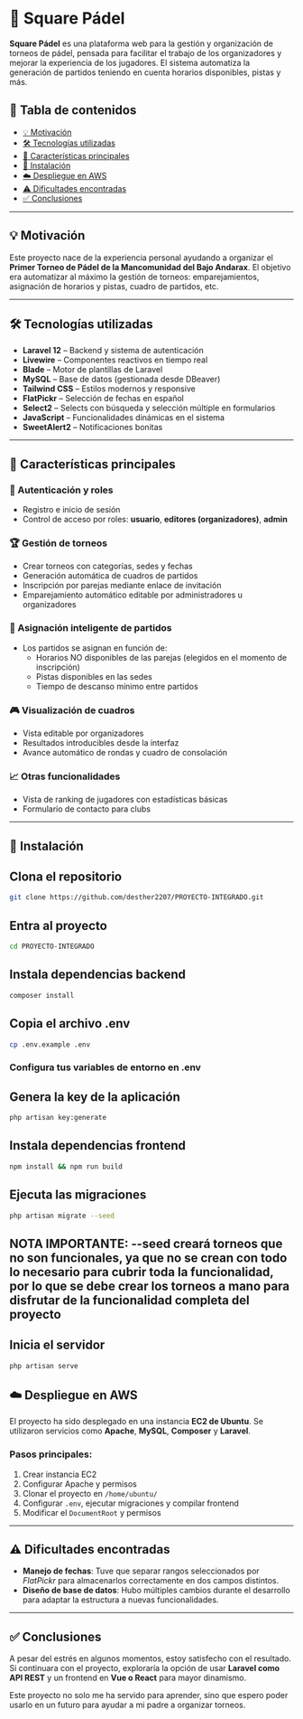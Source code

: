 # 🎾 Square Pádel

**Square Pádel** es una plataforma web para la gestión y organización de torneos de pádel, pensada para facilitar el trabajo de los organizadores y mejorar la experiencia de los jugadores. El sistema automatiza la generación de partidos teniendo en cuenta horarios disponibles, pistas y más.

## 📌 Tabla de contenidos

- [💡 Motivación](#motivación)
- [🛠️ Tecnologías utilizadas](#tecnologías-utilizadas)
- [🚀 Características principales](#características-principales)
- [🧪 Instalación](#instalación)
- [☁️ Despliegue en AWS](#despliegue-en-aws)
- [⚠️ Dificultades encontradas](#dificultades-encontradas)
- [✅ Conclusiones](#conclusiones)

---

## 💡 Motivación

Este proyecto nace de la experiencia personal ayudando a organizar el **Primer Torneo de Pádel de la Mancomunidad del Bajo Andarax**. El objetivo era automatizar al máximo la gestión de torneos: emparejamientos, asignación de horarios y pistas, cuadro de partidos, etc.

---

## 🛠️ Tecnologías utilizadas

- **Laravel 12** – Backend y sistema de autenticación
- **Livewire** – Componentes reactivos en tiempo real
- **Blade** – Motor de plantillas de Laravel
- **MySQL** – Base de datos (gestionada desde DBeaver)
- **Tailwind CSS** – Estilos modernos y responsive
- **FlatPickr** – Selección de fechas en español
- **Select2** – Selects con búsqueda y selección múltiple en formularios
- **JavaScript** – Funcionalidades dinámicas en el sistema
- **SweetAlert2** – Notificaciones bonitas

---

## 🚀 Características principales

### 🔐 Autenticación y roles

- Registro e inicio de sesión
- Control de acceso por roles: **usuario**, **editores (organizadores)**, **admin**

### 🏆 Gestión de torneos

- Crear torneos con categorías, sedes y fechas
- Generación automática de cuadros de partidos
- Inscripción por parejas mediante enlace de invitación
- Emparejamiento automático editable por administradores u organizadores

### 📅 Asignación inteligente de partidos

- Los partidos se asignan en función de:
  - Horarios NO disponibles de las parejas (elegidos en el momento de inscripción)
  - Pistas disponibles en las sedes
  - Tiempo de descanso mínimo entre partidos

### 🎮 Visualización de cuadros

- Vista editable por organizadores
- Resultados introducibles desde la interfaz
- Avance automático de rondas y cuadro de consolación

### 📈 Otras funcionalidades

- Vista de ranking de jugadores con estadísticas básicas
- Formulario de contacto para clubs

---

## 🧪 Instalación

## Clona el repositorio
```bash
git clone https://github.com/desther2207/PROYECTO-INTEGRADO.git
```
## Entra al proyecto
```bash
cd PROYECTO-INTEGRADO
```
## Instala dependencias backend
```bash
composer install
```
## Copia el archivo .env
```bash
cp .env.example .env
```
### Configura tus variables de entorno en .env

## Genera la key de la aplicación
```bash
php artisan key:generate
```
## Instala dependencias frontend
```bash
npm install && npm run build
```
## Ejecuta las migraciones
```bash
php artisan migrate --seed
```
## NOTA IMPORTANTE: --seed creará torneos que no son funcionales, ya que no se crean con todo lo necesario para cubrir toda la funcionalidad, por lo que se debe crear los torneos a mano para disfrutar de la funcionalidad completa del proyecto

## Inicia el servidor
```bash
php artisan serve
```

## ☁️ Despliegue en AWS

El proyecto ha sido desplegado en una instancia **EC2 de Ubuntu**. Se utilizaron servicios como **Apache**, **MySQL**, **Composer** y **Laravel**.

### Pasos principales:

1. Crear instancia EC2
2. Configurar Apache y permisos
3. Clonar el proyecto en `/home/ubuntu/`
4. Configurar `.env`, ejecutar migraciones y compilar frontend
5. Modificar el `DocumentRoot` y permisos

---

## ⚠️ Dificultades encontradas

- **Manejo de fechas**: Tuve que separar rangos seleccionados por *FlatPickr* para almacenarlos correctamente en dos campos distintos.
- **Diseño de base de datos**: Hubo múltiples cambios durante el desarrollo para adaptar la estructura a nuevas funcionalidades.

---

## ✅ Conclusiones

A pesar del estrés en algunos momentos, estoy satisfecho con el resultado. Si continuara con el proyecto, exploraría la opción de usar **Laravel como API REST** y un frontend en **Vue o React** para mayor dinamismo.

Este proyecto no solo me ha servido para aprender, sino que espero poder usarlo en un futuro para ayudar a mi padre a organizar torneos.

